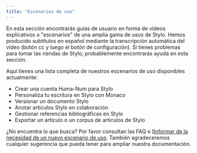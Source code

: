 ```yaml
---
title: "Escenarios de uso"
---
```


En esta sección encontrarás guías de usuario en forma de vídeos explicativos o "escenarios" de una amplia gama de usos de Stylo. Hemos producido subtítulos en español mediante la transcripción automática del vídeo (botón cc y luego el botón de configuración). Si tienes problemas para tomar las riendas de Stylo, probablemente encontrarás ayuda en esta sección.  

Aquí tienes una lista completa de nuestros escenarios de uso disponibles actualmente:

- Crear una cuenta Huma-Num para Stylo
- Personaliza tu escritura en Stylo con Monaco
- Versionar un documento Stylo
- Anotar artículos Stylo en colaboración
- Gestionar referencias bibliográficas en Stylo
- Exportar un artículo o un corpus de artículos de Stylo

¿No encuentra lo que busca? Por favor consultan las FAQ o [[Informar de la necesidad de un nuevo escenario de uso](https://discussions.revue30.org/tags/c/stylo/5/suggestions). También agradeceremos cualquier sugerencia que pueda tener para ampliar nuestra documentación. 
